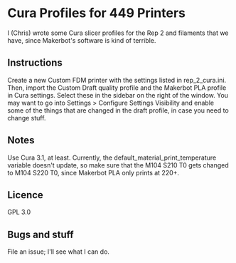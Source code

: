 # Cura Profiles for 449 Printers

I (Chris) wrote some Cura slicer profiles for the Rep 2 and filaments that we have, since Makerbot's software is kind of terrible. 

## Instructions

Create a new Custom FDM printer with the settings listed in rep\_2\_cura.ini. 
Then, import the Custom Draft quality profile and the Makerbot PLA profile in Cura settings. 
Select these in the sidebar on the right of the window. 
You may want to go into Settings > Configure Settings Visibility and enable some of the things that are changed in the draft profile, in case you need to change stuff. 

## Notes

Use Cura 3.1, at least. Currently, the default\_material\_print\_temperature variable doesn't update, so make sure that the M104 S210 T0 gets changed to M104 S220 T0, since Makerbot PLA only prints at 220+.

## Licence
GPL 3.0

## Bugs and stuff
File an issue; I'll see what I can do.
